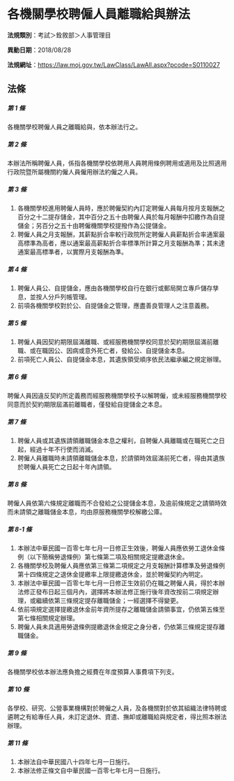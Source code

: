 # 各機關學校聘僱人員離職給與辦法

**法規類別**：考試＞銓敘部＞人事管理目

**異動日期**：2018/08/28  

**法規網址**：https://law.moj.gov.tw/LawClass/LawAll.aspx?pcode=S0110027





## 法條
##### 第 1 條
各機關學校聘僱人員之離職給與，依本辦法行之。

##### 第 2 條
本辦法所稱聘僱人員，係指各機關學校依聘用人員聘用條例聘用或適用及比照適用行政院暨所屬機關約僱人員僱用辦法約僱之人員。

##### 第 3 條
1. 各機關學校進用聘僱人員時，應於聘僱契約內訂定聘僱人員每月按月支報酬之百分之十二提存儲金，其中百分之五十由聘僱人員於每月報酬中扣繳作為自提儲金；另百分之五十由聘僱機關學校提撥作為公提儲金。
1. 聘僱人員之月支報酬，其薪點折合率較行政院所定聘僱人員薪點折合率通案最高標準為高者，應以通案最高薪點折合率標準所計算之月支報酬為準；其未達通案最高標準者，以實際月支報酬為準。

##### 第 4 條
1. 聘僱人員公、自提儲金，應由各機關學校自行在銀行或郵局開立專戶儲存孳息，並按人分戶列帳管理。
1. 前項各機關學校對於公、自提儲金之管理，應盡善良管理人之注意義務。

##### 第 5 條
1. 聘僱人員因契約期限屆滿離職、或經服務機關學校同意於契約期限屆滿前離職、或在職因公、因病或意外死亡者，發給公、自提儲金本息。
1. 前項死亡人員公、自提儲金本息，其遺族領受順序依民法繼承編之規定辦理。

##### 第 6 條
聘僱人員因違反契約所定義務而經服務機關學校予以解聘僱，或未經服務機關學校同意而於契約期限屆滿前離職者，僅發給自提儲金之本息。

##### 第 7 條
1. 聘僱人員或其遺族請領離職儲金本息之權利，自聘僱人員離職或在職死亡之日起，經過十年不行使而消滅。
1. 聘僱人員離職時未請領離職儲金本息，於請領時效屆滿前死亡者，得由其遺族於聘僱人員死亡之日起十年內請領。

##### 第 8 條
聘僱人員依第六條規定離職而不合發給之公提儲金本息，及逾前條規定之請領時效而未請領之離職儲金本息，均由原服務機關學校解繳公庫。

##### 第 8-1 條
1. 本辦法中華民國一百零七年七月一日修正生效後，聘僱人員應依勞工退休金條例（以下簡稱勞退條例）第七條第二項及相關規定提繳退休金。
1. 各機關學校及聘僱人員應依第三條第二項規定之月支報酬計算標準及勞退條例第十四條規定之退休金提繳率上限提繳退休金，並於聘僱契約內明定。
1. 本辦法中華民國一百零七年七月一日修正生效前仍在職之聘僱人員，得於本辦法修正發布日起三個月內，選擇將本辦法修正施行後年資改按前二項規定辦理，或繼續依第三條規定提存離職儲金；一經選擇不得變更。
1. 依前項規定選擇提繳退休金前年資所提存之離職儲金請領事宜，仍依第五條至第七條相關規定辦理。
1. 聘僱人員未具適用勞退條例提繳退休金規定之身分者，仍依第三條規定提存離職儲金。

##### 第 9 條
各機關學校依本辦法應負擔之經費在年度預算人事費項下列支。

##### 第 10 條
各學校、研究、公營事業機構對於聘僱之人員，及各機關對於依其組織法律特聘或遴聘之有給專任人員，未訂定退休、資遣、撫卹或離職給與規定者，得比照本辦法辦理。

##### 第 11 條
1. 本辦法自中華民國八十四年七月一日施行。
1. 本辦法修正條文自中華民國一百零七年七月一日施行。


